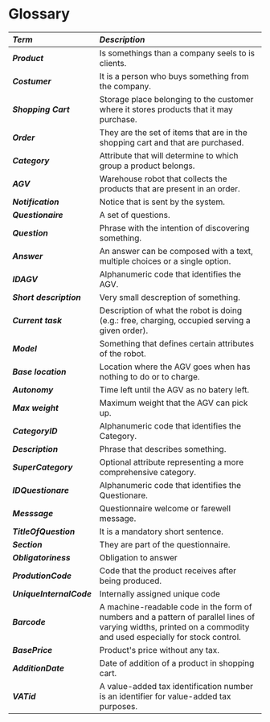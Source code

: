 # Glossary

| **_Term_**                   	              | **_Description_**                                                                                                                                                   |
|:--------------------------------------------|:--------------------------------------------------------------------------------------------------------------------------------------------------------------------|
| **_Product_**                  	            | Is somethings than a company seels to is clients.                                                                                                                   |
| **_Costumer_**                  	           | It is a person who buys something from the company.                                                                                                                 |
| **_Shopping Cart_**                  	      | Storage place belonging to the customer where it stores products that it may purchase.                                                                              |
| **_Order_**                  	              | They are the set of items that are in the shopping cart and that are purchased.                                                                                     |
| **_Category_**                  	           | Attribute that will determine to which group a product belongs.                                                                                                     |
| **_AGV_**                  	                | Warehouse robot that collects the products that are present in an order.                                                                                            |
| **_Notification_**                  	       | Notice that is sent by the system.                                                                                                                                  |
| **_Questionaire_**                  	       | A set of questions.                                                                                                                                                 |
| **_Question_**                  	           | Phrase with the intention of discovering something.                                                                                                                 |
| **_Answer_**                  	             | An answer can be composed with a text, multiple choices or a single option.                                                                                         |
| **_IDAGV_**                  	              | Alphanumeric code that identifies the AGV.                                                                                                                          |
| **_Short description_**                  	  | Very small descreption of something.                                                                                                                                |
| **_Current task_**                  	       | Description of what the robot is doing (e.g.: free, charging, occupied serving a given order).                                                                      |
| **_Model_**                  	              | Something that defines certain attributes of the robot.                                                                                                             |
| **_Base location_**                  	      | Location where the AGV goes when has nothing to do or to charge.                                                                                                    |
| **_Autonomy_**                  	           | Time left until the AGV as no batery left.                                                                                                                          |
| **_Max weight_**                  	         | Maximum weight that the AGV can pick up.                                                                                                                            |
| **_CategoryID_**                  	         | Alphanumeric code that identifies the Category.                                                                                                                     |
| **_Description_**                  	        | Phrase that describes something.                                                                                                                                    |
| **_SuperCategory_**                  	      | Optional attribute representing a more comprehensive category.                                                                                                      |
| **_IDQuestionare_**                  	      | Alphanumeric code that identifies the Questionare.                                                                                                                  |
| **_Messsage_**                  	           | Questionnaire welcome or farewell message.                                                                                                                          |
| **_TitleOfQuestion_**                  	    | It is a mandatory short sentence.                                                                                                                                   |
| **_Section_**                  	            | They are part of the questionnaire.                                                                                                                                 |
| **_Obligatoriness_**                  	     | Obligation to answer                                                                                                                                                |
| **_ProdutionCode_**                  	      | Code that the product receives after being produced.                                                                                                                |
| **_UniqueInternalCode_**                  	 | Internally assigned unique code                                                                                                                                     |
| **_Barcode_**                  	            | A machine-readable code in the form of numbers and a pattern of parallel lines of varying widths, printed on a commodity and used especially for stock control.     |
| **_BasePrice_**                  	          | Product's price without any tax.                                                                                                                                    |
| **_AdditionDate_**                  	       | Date of addition of a product in shopping cart.                                                                                                                     |
| **_VATid_**                  	               | A value-added tax identification number is an identifier for value-added tax purposes.                                                                              |